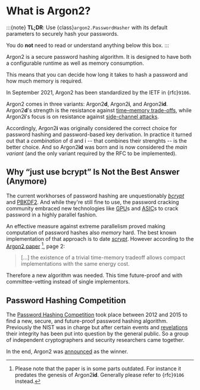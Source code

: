 # What is Argon2?

:::{note}
**TL;DR**: Use {class}`argon2.PasswordHasher` with its default parameters to securely hash your passwords.

You do **not** need to read or understand anything below this box.
:::

Argon2 is a secure password hashing algorithm.
It is designed to have both a configurable runtime as well as memory consumption.

This means that you can decide how long it takes to hash a password and how much memory is required.

In September 2021, Argon2 has been standardized by the IETF in {rfc}`9106`.

Argon2 comes in three variants: Argon2**d**, Argon2**i**, and Argon2**id**.
Argon2**d**'s strength is the resistance against [time–memory trade-offs], while Argon2**i**'s focus is on resistance against [side-channel attacks].

Accordingly, Argon2**i** was originally considered the correct choice for password hashing and password-based key derivation.
In practice it turned out that a *combination* of d and i -- that combines their strenghts -- is the better choice.
And so Argon2**id** was born and is now considered the *main variant* (and the only variant required by the RFC to be implemented).


## Why “just use bcrypt” Is Not the Best Answer (Anymore)

The current workhorses of password hashing are unquestionably [*bcrypt*] and [PBKDF2].
And while they're still fine to use, the password cracking community embraced new technologies like [GPU]s and [ASIC]s to crack password in a highly parallel fashion.

An effective measure against extreme parallelism proved making computation of password hashes also *memory* hard.
The best known implementation of that approach is to date [*scrypt*].
However according to the [Argon2 paper] [^outdated], page 2:

> \[…\] the existence of a trivial time-memory tradeoff allows compact implementations with the same energy cost.

Therefore a new algorithm was needed.
This time future-proof and with committee-vetting instead of single implementors.

[^outdated]: Please note that the paper is in some parts outdated.
    For instance it predates the genesis of Argon2**id**.
    Generally please refer to {rfc}`9106` instead.


## Password Hashing Competition

The [Password Hashing Competition] took place between 2012 and 2015 to find a new, secure, and future-proof password hashing algorithm.
Previously the NIST was in charge but after certain events and [revelations] their integrity has been put into question by the general public.
So a group of independent cryptographers and security researchers came together.

In the end, Argon2 was [announced] as the winner.

[announced]: https://groups.google.com/forum/#!topic/crypto-competitions/3QNdmwBS98o
[argon2 paper]: https://www.password-hashing.net/argon2-specs.pdf
[asic]: https://en.wikipedia.org/wiki/Application-specific_integrated_circuit
[*bcrypt*]: https://en.wikipedia.org/wiki/Bcrypt
[gpu]: https://hashcat.net/hashcat/
[password hashing competition]: https://www.password-hashing.net/
[pbkdf2]: https://en.wikipedia.org/wiki/PBKDF2
[revelations]: https://en.wikipedia.org/wiki/Dual_EC_DRBG
[*scrypt*]: https://en.wikipedia.org/wiki/Scrypt
[side-channel attacks]: https://en.wikipedia.org/wiki/Side-channel_attack
[time–memory trade-offs]: https://en.wikipedia.org/wiki/Space–time_tradeoff

